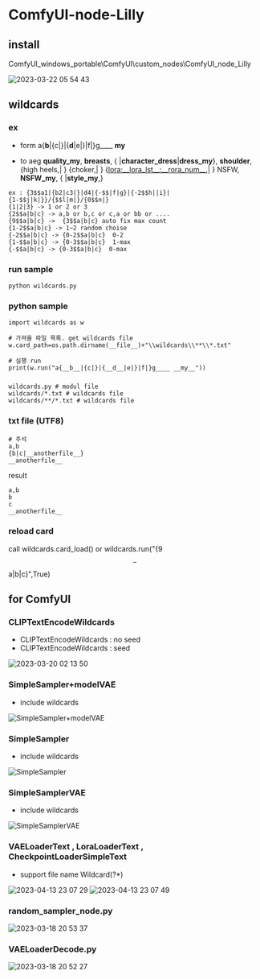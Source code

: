 # ComfyUI-node-Lilly

## install

ComfyUI_windows_portable\ComfyUI\custom_nodes\ComfyUI_node_Lilly

![2023-03-22 05 54 43](https://user-images.githubusercontent.com/20321215/226738610-c042a51c-8e72-45de-b714-385eaac383af.png)


## wildcards

### ex

- form
a{__b__|{c|}|{__d__|e|}|f|}g____ __my__
 
- to
aeg __quality_my__, __breasts__, { |__character_dress__|__dress_my__}, __shoulder__, {high heels,| } {choker,| } {<lora:__lora_lst__:__rora_num__>,| } NSFW, __NSFW_my__, { |__style_my__,}

```
ex : {3$$a1|{b2|c3|}|d4|{-$$|f|g}|{-2$$h||i}|{1-$$j|k|}}/{$$l|m|}/{0$$n|}
{1|2|3} -> 1 or 2 or 3
{2$$a|b|c} -> a,b or b,c or c,a or bb or ....
{9$$a|b|c} ->  {3$$a|b|c} auto fix max count
{1-2$$a|b|c} -> 1~2 random choise
{-2$$a|b|c} -> {0-2$$a|b|c}  0-2
{1-$$a|b|c} -> {0-3$$a|b|c}  1-max
{-$$a|b|c} -> {0-3$$a|b|c}  0-max
```

### run sample

```
python wildcards.py
```

### python sample

```
import wildcards as w

# 가져올 파일 목록. get wildcards file
w.card_path=os.path.dirname(__file__)+"\\wildcards\\**\\*.txt"

# 실행 run
print(w.run("a{__b__|{c|}|{__d__|e|}|f|}g____ __my__"))
```

### 

```
wildcards.py # modul file
wildcards/*.txt # wildcards file
wildcards/**/*.txt # wildcards file
```

### txt file (UTF8)

```
# 주석
a,b
{b|c|__anotherfile__}
__anotherfile__
```
result
```
a,b
b
c
__anotherfile__
```

### reload card

call wildcards.card_load()
or
wildcards.run("{9$$-$$a|b|c}",True)

## for ComfyUI



### CLIPTextEncodeWildcards

- CLIPTextEncodeWildcards : no seed
- CLIPTextEncodeWildcards : seed

![2023-03-20 02 13 50](https://user-images.githubusercontent.com/20321215/226194627-b560c9e1-5dfa-49d9-8503-939693a8b119.png)


### SimpleSampler+modelVAE

- include wildcards

![SimpleSampler+modelVAE](https://user-images.githubusercontent.com/20321215/229340970-19c5c0f7-6281-430d-87ce-c2e512ead277.png)


### SimpleSampler

- include wildcards

![SimpleSampler](https://user-images.githubusercontent.com/20321215/229341019-0cea9dd8-0b03-4f4a-8f49-aff068b58faf.png)


### SimpleSamplerVAE

- include wildcards

![SimpleSamplerVAE](https://user-images.githubusercontent.com/20321215/229341040-72d422d5-7904-41c3-a0e7-ac256ea40d0e.png)

### VAELoaderText , LoraLoaderText , CheckpointLoaderSimpleText

- support file name Wildcard(?*)

![2023-04-13 23 07 29](https://user-images.githubusercontent.com/20321215/231785743-a77257b1-6932-4713-8b91-0614aeeb45e8.png)
![2023-04-13 23 07 49](https://user-images.githubusercontent.com/20321215/231785748-b33b5d69-de00-4265-8fdb-405e61ab8758.png)


### random_sampler_node.py

![2023-03-18 20 53 37](https://user-images.githubusercontent.com/20321215/226104447-eadd1d15-437f-4a41-b989-511390236d13.png)

### VAELoaderDecode.py

![2023-03-18 20 52 27](https://user-images.githubusercontent.com/20321215/226104441-a13f49c6-c5be-4c70-b93e-f4ad984e9ff1.png)
